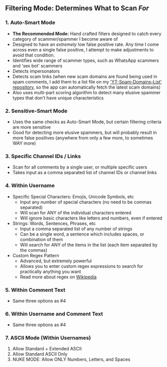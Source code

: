 ## Filtering Mode: Determines What to Scan _For_

### 1. Auto-Smart Mode
   - **The Recommended Mode:** Hand crafted filters designed to catch every category of scammer/spammer I become aware of
   - Designed to have an _extremely_ low false positive rate. Any time I come across even a single false positive, I attempt to make adjustments to avoid that condition.
   - Identifies wide range of scammer types, such as WhatsApp scammers and 'sex bot' scammers
   - Detects impersonators
   - Detects scam links (when new scam domains are found being used in spam comments, I add them to a list file on my ['YT-Spam-Domains-List' repository](https://github.com/ThioJoe/YT-Spam-Domains-List), so the app can automatically fetch the latest scam domains)
   - Also uses multi-part scoring algorithm to detect many elusive spammer types that don't have unique characteristics 
### 2. Sensitive-Smart Mode
   - Uses the same checks as Auto-Smart Mode, but certain filtering criteria are more sensitive
   - Good for detecting more elusive spammers, but will probably result in more false positives (anywhere from only a few more, to sometimes WAY more)
### 3. Specific Channel IDs / Links
   - Scan for all comments by a single user, or multiple specific users
   - Takes input as a comma separated list of channel IDs or channel links
### 4. Within Username
   - Specific Special Characters: Emojis, Unicode Symbols, etc
      - Input any number of special characters (no need to be commas separated)
      - Will scan for ANY of the individual characters entered
      - Will ignore basic characters like letters and numbers, even if entered
   - Strings: Words, Sentences, Phrases, etc
      - Input a comma separated list of any number of strings
      - Can be a single word, a sentence which includes spaces, or combination of them
      - Will search for ANY of the items in the list (each item separated by the commas)
   - Custom Regex Pattern
      - Advanced, but extremely powerful
      - Allows you to enter custom regex expressions to search for practically anything you want
      - Read more about regex on [Wikipedia](https://en.wikipedia.org/wiki/Regular_expression)

### 5. Within Comment Text
   - Same three options as #4

### 6. Within Username and Comment Text
   - Same three options as #4

### 7. ASCII Mode (Within Usernames)
   1. Allow Standard + Extended ASCII
   2. Allow Standard ASCII Only
   3. NUKE MODE: Allow ONLY Numbers, Letters, and Spaces